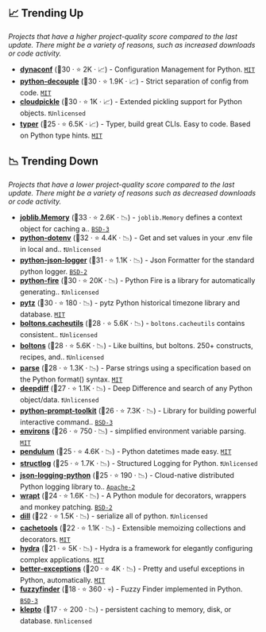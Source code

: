 ## 📈 Trending Up

_Projects that have a higher project-quality score compared to the last update. There might be a variety of reasons, such as increased downloads or code activity._

- <b><a href="https://github.com/rochacbruno/dynaconf">dynaconf</a></b> (🥈30 ·  ⭐ 2K · 📈) - Configuration Management for Python. <code><a href="http://bit.ly/34MBwT8">MIT</a></code>
- <b><a href="https://github.com/henriquebastos/python-decouple">python-decouple</a></b> (🥈30 ·  ⭐ 1.9K · 📈) - Strict separation of config from code. <code><a href="http://bit.ly/34MBwT8">MIT</a></code>
- <b><a href="https://github.com/cloudpipe/cloudpickle">cloudpickle</a></b> (🥇30 ·  ⭐ 1K · 📈) - Extended pickling support for Python objects. <code>❗Unlicensed</code>
- <b><a href="https://github.com/tiangolo/typer">typer</a></b> (🥉25 ·  ⭐ 6.5K · 📈) - Typer, build great CLIs. Easy to code. Based on Python type hints. <code><a href="http://bit.ly/34MBwT8">MIT</a></code>

## 📉 Trending Down

_Projects that have a lower project-quality score compared to the last update. There might be a variety of reasons such as decreased downloads or code activity._

- <b><a href="https://joblib.readthedocs.io/en/latest/generated/joblib.Memory.html">joblib.Memory</a></b> (🥇33 ·  ⭐ 2.6K · 📉) - `joblib.Memory` defines a context object for caching a.. <code><a href="http://bit.ly/3aKzpTv">BSD-3</a></code>
- <b><a href="https://github.com/theskumar/python-dotenv">python-dotenv</a></b> (🥇32 ·  ⭐ 4.4K · 📉) - Get and set values in your .env file in local and.. <code>❗Unlicensed</code>
- <b><a href="https://github.com/madzak/python-json-logger">python-json-logger</a></b> (🥈31 ·  ⭐ 1.1K · 📉) - Json Formatter for the standard python logger. <code><a href="http://bit.ly/3rqEWVr">BSD-2</a></code>
- <b><a href="https://github.com/google/python-fire">python-fire</a></b> (🥉30 ·  ⭐ 20K · 📉) - Python Fire is a library for automatically generating.. <code>❗Unlicensed</code>
- <b><a href="https://github.com/stub42/pytz">pytz</a></b> (🥉30 ·  ⭐ 180 · 📉) - pytz Python historical timezone library and database. <code><a href="http://bit.ly/34MBwT8">MIT</a></code>
- <b><a href="https://boltons.readthedocs.io/en/latest/cacheutils.html">boltons.cacheutils</a></b> (🥈28 ·  ⭐ 5.6K · 📉) - `boltons.cacheutils` contains consistent.. <code>❗Unlicensed</code>
- <b><a href="https://github.com/mahmoud/boltons">boltons</a></b> (🥈28 ·  ⭐ 5.6K · 📉) - Like builtins, but boltons. 250+ constructs, recipes, and.. <code>❗Unlicensed</code>
- <b><a href="https://github.com/r1chardj0n3s/parse">parse</a></b> (🥈28 ·  ⭐ 1.3K · 📉) - Parse strings using a specification based on the Python format() syntax. <code><a href="http://bit.ly/34MBwT8">MIT</a></code>
- <b><a href="https://github.com/seperman/deepdiff">deepdiff</a></b> (🥉27 ·  ⭐ 1.1K · 📉) - Deep Difference and search of any Python object/data. <code>❗Unlicensed</code>
- <b><a href="https://github.com/prompt-toolkit/python-prompt-toolkit">python-prompt-toolkit</a></b> (🥉26 ·  ⭐ 7.3K · 📉) - Library for building powerful interactive command.. <code><a href="http://bit.ly/3aKzpTv">BSD-3</a></code>
- <b><a href="https://github.com/sloria/environs">environs</a></b> (🥉26 ·  ⭐ 750 · 📉) - simplified environment variable parsing. <code><a href="http://bit.ly/34MBwT8">MIT</a></code>
- <b><a href="https://github.com/sdispater/pendulum">pendulum</a></b> (🥉25 ·  ⭐ 4.6K · 📉) - Python datetimes made easy. <code><a href="http://bit.ly/34MBwT8">MIT</a></code>
- <b><a href="https://github.com/hynek/structlog">structlog</a></b> (🥉25 ·  ⭐ 1.7K · 📉) - Structured Logging for Python. <code>❗Unlicensed</code>
- <b><a href="https://github.com/bobbui/json-logging-python">json-logging-python</a></b> (🥉25 ·  ⭐ 190 · 📉) - Cloud-native distributed Python logging library to.. <code><a href="http://bit.ly/3nYMfla">Apache-2</a></code>
- <b><a href="https://github.com/GrahamDumpleton/wrapt">wrapt</a></b> (🥉24 ·  ⭐ 1.6K · 📉) - A Python module for decorators, wrappers and monkey patching. <code><a href="http://bit.ly/3rqEWVr">BSD-2</a></code>
- <b><a href="https://github.com/uqfoundation/dill">dill</a></b> (🥉22 ·  ⭐ 1.5K · 📉) - serialize all of python. <code>❗Unlicensed</code>
- <b><a href="https://github.com/tkem/cachetools">cachetools</a></b> (🥉22 ·  ⭐ 1.1K · 📉) - Extensible memoizing collections and decorators. <code><a href="http://bit.ly/34MBwT8">MIT</a></code>
- <b><a href="https://github.com/facebookresearch/hydra">hydra</a></b> (🥉21 ·  ⭐ 5K · 📉) - Hydra is a framework for elegantly configuring complex applications. <code><a href="http://bit.ly/34MBwT8">MIT</a></code>
- <b><a href="https://github.com/Qix-/better-exceptions">better-exceptions</a></b> (🥉20 ·  ⭐ 4K · 📉) - Pretty and useful exceptions in Python, automatically. <code><a href="http://bit.ly/34MBwT8">MIT</a></code>
- <b><a href="https://github.com/amjith/fuzzyfinder">fuzzyfinder</a></b> (🥉18 ·  ⭐ 360 · 💀) - Fuzzy Finder implemented in Python. <code><a href="http://bit.ly/3aKzpTv">BSD-3</a></code>
- <b><a href="https://github.com/uqfoundation/klepto">klepto</a></b> (🥉17 ·  ⭐ 200 · 📉) - persistent caching to memory, disk, or database. <code>❗Unlicensed</code>

